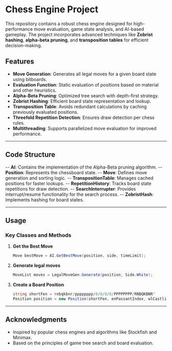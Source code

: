 # Chess Engine Project

This repository contains a robust chess engine designed for high-performance move evaluation, game state analysis, and AI-based gameplay. The project incorporates advanced techniques like **Zobrist hashing**, **alpha-beta pruning**, and **transposition tables** for efficient decision-making.

## Features

- **Move Generation**: Generates all legal moves for a given board state using bitboards.
- **Evaluation Function**: Static evaluation of positions based on material and other heuristics.
- **Alpha-Beta Pruning**: Optimized tree search with depth-first strategy.
- **Zobrist Hashing**: Efficient board state representation and lookup.
- **Transposition Table**: Avoids redundant calculations by caching previously evaluated positions.
- **Threefold Repetition Detection**: Ensures draw detection per chess rules.
- **Multithreading**: Supports parallelized move evaluation for improved performance.

---

## Code Structure
-- **AI**: Contains the implementation of the Alpha-Beta pruning algorithm.
-- **Position**: Represents the chessboard state.
-- **Move**: Defines move generation and sorting logic.
-- **TranspositionTable**: Manages cached positions for faster lookups.
-- **RepetitionHistory**: Tracks board state repetitions for draw detection.
-- **SearchInterrupter**: Provides interrupt/resume functionality for the search process.
-- **ZobristHash**: Implements hashing for board states.

---

## Usage

### Key Classes and Methods

1. **Get the Best Move**
   ```csharp
   Move bestMove = AI.GetBestMove(position, side, timeLimit);
   ```

2. **Generate legal moves**
	```csharp
	MoveList moves = LegalMoveGen.Generate(position, Side.White);
	```

3. **Create a Board Position**
	```csharp
	string shortFen = rnbqkbnr/pppppppp/8/8/8/8/PPPPPPPP/RNBQKBNR"
	Position position = new Position(shortFen, enPassantIndex, wlCastling, wsCastling, blCastling, bsCastling, moveCounter);
	```

---   

## Acknowledgments
- Inspired by popular chess engines and algorithms like Stockfish and Minimax.
- Based on the principles of game tree search and board evaluation.